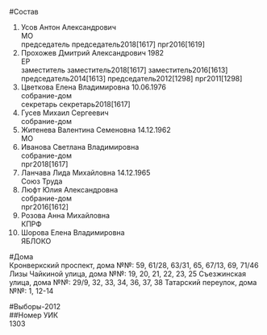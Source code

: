#Состав  
1. Усов Антон Александрович  
    МО  
    председатель председатель2018[1617] прг2016[1619]  
2. Прохожев Дмитрий Александрович 1982  
    ЕР  
    заместитель заместитель2018[1617] заместитель2016[1613] председатель2014[1613] председатель2012[1298] прг2011[1298]  
3. Цветкова Елена Владимировна 10.06.1976  
    собрание-дом  
    секретарь секретарь2018[1617]  
4. Гусев Михаил Сергеевич  
    собрание-дом  
5. Житенева Валентина Семеновна 14.12.1962  
    МО  
6. Иванова Светлана Владимировна  
    собрание-дом  
    прг2018[1617]  
7. Ланчава Лида Михайловна 14.12.1965  
    Союз Труда  
8. Люфт Юлия Александровна  
    собрание-дом  
    прг2016[1612]  
9. Розова Анна Михайловна  
    КПРФ  
10. Шорова Елена Владимировна  
    ЯБЛОКО  
  
#Дома  
Кронверкский проспект, дома №№: 59, 61/28, 63/31, 65, 67/13, 69, 71/46 Лизы Чайкиной улица, дома №№: 19, 20, 21, 22, 23, 25 Съезжинская улица, дома №№: 29/9, 32, 33, 34, 36, 37, 38 Татарский переулок, дома №№: 1, 12-14  
  
#Выборы-2012  
##Номер УИК  
1303  
